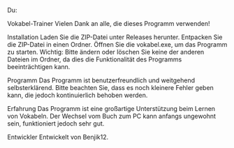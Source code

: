 






Du:




Vokabel-Trainer
Vielen Dank an alle, die dieses Programm verwenden!

Installation
Laden Sie die ZIP-Datei unter Releases herunter.
Entpacken Sie die ZIP-Datei in einen Ordner.
Öffnen Sie die vokabel.exe, um das Programm zu starten.
Wichtig: Bitte ändern oder löschen Sie keine der anderen Dateien im Ordner, da dies die Funktionalität des Programms beeinträchtigen kann.

Programm
Das Programm ist benutzerfreundlich und weitgehend selbsterklärend.
Bitte beachten Sie, dass es noch kleinere Fehler geben kann, die jedoch kontinuierlich behoben werden.

Erfahrung
Das Programm ist eine großartige Unterstützung beim Lernen von Vokabeln. Der Wechsel vom Buch zum PC kann anfangs ungewohnt sein, funktioniert jedoch sehr gut.

Entwickler
Entwickelt von Benjik12.


